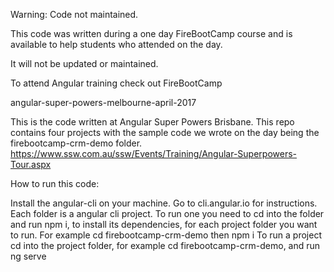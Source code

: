 Warning: Code not maintained.

This code was written during a one day FireBootCamp course and is available to help students who attended on the day.

It will not be updated or maintained.

To attend Angular training check out FireBootCamp

angular-super-powers-melbourne-april-2017

This is the code written at Angular Super Powers Brisbane. This repo contains four projects with the sample code we wrote on the day being the firebootcamp-crm-demo folder. https://www.ssw.com.au/ssw/Events/Training/Angular-Superpowers-Tour.aspx

How to run this code:

Install the angular-cli on your machine. Go to cli.angular.io for instructions.
Each folder is a angular cli project. To run one you need to cd into the folder and run npm i, to install its dependencies, for each project folder you want to run. For example cd firebootcamp-crm-demo then npm i
To run a project cd into the project folder, for example cd firebootcamp-crm-demo, and run ng serve